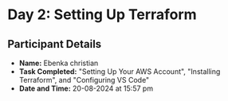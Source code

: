 # Day 2: Setting Up Terraform

## Participant Details

- **Name:** Ebenka christian 
- **Task Completed:** "Setting Up Your AWS Account", "Installing Terraform", and "Configuring VS Code"
- **Date and Time:** 20-08-2024 at 15:57 pm
